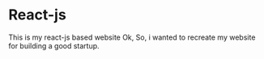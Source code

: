 # React-js
This is my react-js based website
Ok, So, i wanted to recreate my website for building a good startup.

